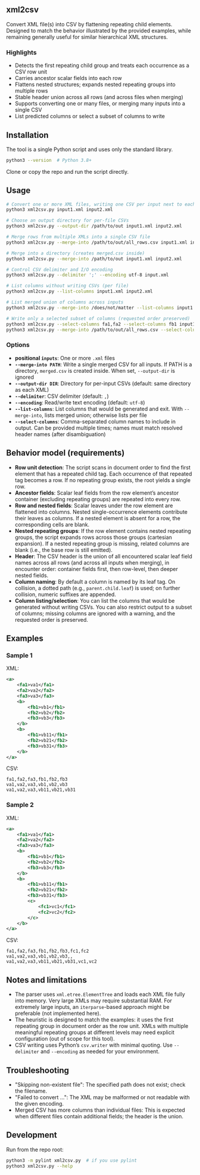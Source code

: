## xml2csv

Convert XML file(s) into CSV by flattening repeating child elements. Designed to match the behavior illustrated by the provided examples, while remaining generally useful for similar hierarchical XML structures.

### Highlights
- Detects the first repeating child group and treats each occurrence as a CSV row unit
- Carries ancestor scalar fields into each row
- Flattens nested structures; expands nested repeating groups into multiple rows
- Stable header union across all rows (and across files when merging)
- Supports converting one or many files, or merging many inputs into a single CSV
 - List predicted columns or select a subset of columns to write

## Installation
The tool is a single Python script and uses only the standard library.

```bash
python3 --version  # Python 3.8+
```

Clone or copy the repo and run the script directly.

## Usage

```bash
# Convert one or more XML files, writing one CSV per input next to each source file
python3 xml2csv.py input1.xml input2.xml

# Choose an output directory for per-file CSVs
python3 xml2csv.py --output-dir /path/to/out input1.xml input2.xml

# Merge rows from multiple XMLs into a single CSV file
python3 xml2csv.py --merge-into /path/to/out/all_rows.csv input1.xml input2.xml input3.xml

# Merge into a directory (creates merged.csv inside)
python3 xml2csv.py --merge-into /path/to/out input1.xml input2.xml

# Control CSV delimiter and I/O encoding
python3 xml2csv.py --delimiter ';' --encoding utf-8 input.xml

# List columns without writing CSVs (per file)
python3 xml2csv.py --list-columns input1.xml input2.xml

# List merged union of columns across inputs
python3 xml2csv.py --merge-into /does/not/matter --list-columns input1.xml input2.xml

# Write only a selected subset of columns (requested order preserved)
python3 xml2csv.py --select-columns fa1,fa2 --select-columns fb1 input1.xml
python3 xml2csv.py --merge-into /path/to/out/all_rows.csv --select-columns fa1,fb1 input1.xml input2.xml
```

### Options
- **positional `inputs`**: One or more `.xml` files
- **`--merge-into PATH`**: Write a single merged CSV for all inputs. If PATH is a directory, `merged.csv` is created inside. When set, `--output-dir` is ignored
- **`--output-dir DIR`**: Directory for per-input CSVs (default: same directory as each XML)
- **`--delimiter`**: CSV delimiter (default: `,`)
- **`--encoding`**: Read/write text encoding (default: `utf-8`)
- **`--list-columns`**: List columns that would be generated and exit. With `--merge-into`, lists merged union; otherwise lists per file
- **`--select-columns`**: Comma-separated column names to include in output. Can be provided multiple times; names must match resolved header names (after disambiguation)

## Behavior model (requirements)
- **Row unit detection**: The script scans in document order to find the first element that has a repeated child tag. Each occurrence of that repeated tag becomes a row. If no repeating group exists, the root yields a single row.
- **Ancestor fields**: Scalar leaf fields from the row element’s ancestor container (excluding repeating groups) are repeated into every row.
- **Row and nested fields**: Scalar leaves under the row element are flattened into columns. Nested single-occurrence elements contribute their leaves as columns. If a nested element is absent for a row, the corresponding cells are blank.
- **Nested repeating groups**: If the row element contains nested repeating groups, the script expands rows across those groups (cartesian expansion). If a nested repeating group is missing, related columns are blank (i.e., the base row is still emitted).
- **Header**: The CSV header is the union of all encountered scalar leaf field names across all rows (and across all inputs when merging), in encounter order: container fields first, then row-level, then deeper nested fields.
- **Column naming**: By default a column is named by its leaf tag. On collision, a dotted path (e.g., `parent.child.leaf`) is used; on further collision, numeric suffixes are appended.
- **Column listing/selection**: You can list the columns that would be generated without writing CSVs. You can also restrict output to a subset of columns; missing columns are ignored with a warning, and the requested order is preserved.

## Examples

### Sample 1
XML:
```xml
<a>
    <fa1>va1</fa1>
    <fa2>va2</fa2>
    <fa3>va3</fa3>
    <b>
        <fb1>vb1</fb1>
        <fb2>vb2</fb2>
        <fb3>vb3</fb3>
    </b>
    <b>
        <fb1>vb11</fb1>
        <fb2>vb21</fb2>
        <fb3>vb31</fb3>
    </b>
</a>
```

CSV:
```csv
fa1,fa2,fa3,fb1,fb2,fb3
va1,va2,va3,vb1,vb2,vb3
va1,va2,va3,vb11,vb21,vb31
```

### Sample 2
XML:
```xml
<a>
    <fa1>va1</fa1>
    <fa2>va2</fa2>
    <fa3>va3</fa3>
    <b>
        <fb1>vb1</fb1>
        <fb2>vb2</fb2>
        <fb3>vb3</fb3>
    </b>
    <b>
        <fb1>vb11</fb1>
        <fb2>vb21</fb2>
        <fb3>vb31</fb3>
        <c>
            <fc1>vc1</fc1>
            <fc2>vc2</fc2>
        </c>
    </b>
</a>
```

CSV:
```csv
fa1,fa2,fa3,fb1,fb2,fb3,fc1,fc2
va1,va2,va3,vb1,vb2,vb3,,
va1,va2,va3,vb11,vb21,vb31,vc1,vc2
```

## Notes and limitations
- The parser uses `xml.etree.ElementTree` and loads each XML file fully into memory. Very large XMLs may require substantial RAM. For extremely large inputs, an `iterparse`-based approach might be preferable (not implemented here).
- The heuristic is designed to match the examples: it uses the first repeating group in document order as the row unit. XMLs with multiple meaningful repeating groups at different levels may need explicit configuration (out of scope for this tool).
- CSV writing uses Python’s `csv.writer` with minimal quoting. Use `--delimiter` and `--encoding` as needed for your environment.

## Troubleshooting
- "Skipping non-existent file": The specified path does not exist; check the filename.
- "Failed to convert …": The XML may be malformed or not readable with the given encoding.
- Merged CSV has more columns than individual files: This is expected when different files contain additional fields; the header is the union.

## Development
Run from the repo root:
```bash
python3 -m pylint xml2csv.py  # if you use pylint
python3 xml2csv.py --help
```

